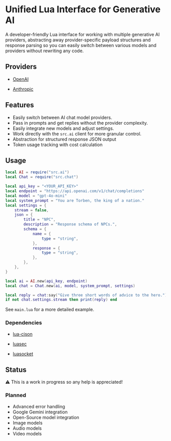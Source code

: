 # Unified Lua Interface for Generative AI

A developer-friendly Lua interface for working with multiple generative AI providers, abstracting away provider-specific payload structures and response parsing so you can easily switch between various models and providers without rewriting any code.

## Providers

- [OpenAI](https://platform.openai.com/docs/overview)

- [Anthropic](https://docs.anthropic.com/en/home)

## Features

- Easily switch between AI chat model providers.
- Pass in prompts and get replies without the provider complexity.
- Easily integrate new models and adjust settings.
- Work directly with the `src.ai` client for more granular control.
- Abstraction for structured response JSON output
- Token usage tracking with cost calculation

## Usage

```lua
local AI = require("src.ai")
local Chat = require("src.chat")

local api_key = "<YOUR_API_KEY>"
local endpoint = "https://api.openai.com/v1/chat/completions"
local model = "gpt-4o-mini"
local system_prompt = "You are Torben, the king of a nation."
local settings = {
	stream = false,
	json = {
		title = "NPC",
		description = "Response schema of NPCs.",
		schema = {
			name = {
				type = "string",
			},
			response = {
				type = "string",
			},
		},
	},
}

local ai = AI.new(api_key, endpoint)
local chat = Chat.new(ai, model, system_prompt, settings)

local reply = chat:say("Give three short words of advice to the hero.")
if not chat.settings.stream then print(reply) end
```

See `main.lua` for a more detailed example.

### Dependencies

- [lua-cjson](https://github.com/openresty/lua-cjson)

- [luasec](https://github.com/brunoos/luasec)

- [luasocket](https://github.com/lunarmodules/luasocket.git)

## Status

⚠️ This is a work in progress so any help is appreciated!

### Planned

- Advanced error handling
- Google Gemini integration
- Open-Source model integration
- Image models
- Audio models
- Video models
